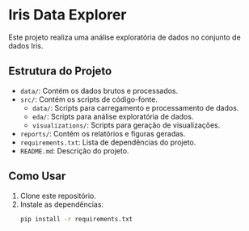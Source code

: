 # Iris Data Explorer

Este projeto realiza uma análise exploratória de dados no conjunto de dados Iris.

## Estrutura do Projeto

- `data/`: Contém os dados brutos e processados.
- `src/`: Contém os scripts de código-fonte.
  - `data/`: Scripts para carregamento e processamento de dados.
  - `eda/`: Scripts para análise exploratória de dados.
  - `visualizations/`: Scripts para geração de visualizações.
- `reports/`: Contém os relatórios e figuras geradas.
- `requirements.txt`: Lista de dependências do projeto.
- `README.md`: Descrição do projeto.

## Como Usar

1. Clone este repositório.
2. Instale as dependências:
   ```sh
   pip install -r requirements.txt

